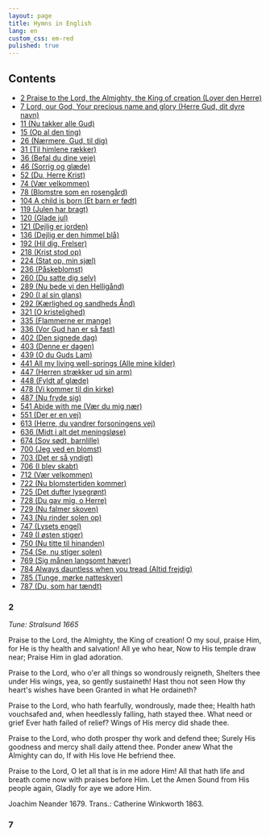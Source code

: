 ```yaml
---
layout: page
title: Hymns in English
lang: en
custom_css: em-red
pulished: true
---
```


Contents
--------

* [2 Praise to the Lord, the Almighty, the King of creation (Lover den Herre)](#2)
* [7 Lord, our God, Your precious name and glory (Herre Gud, dit dyre navn)](#7)
* [11 (Nu takker alle Gud)](#11)
* [15 (Op al den ting)](#15)
* [26 (Nærmere, Gud, til dig)](#26)
* [31 (Til himlene rækker)](#31)
* [36 (Befal du dine veje)](#36)
* [46 (Sorrig og glæde)](#46)
* [52 (Du, Herre Krist)](#52)
* [74 (Vær velkommen)](#74)
* [78 (Blomstre som en rosengård)](#78)
* [104 A child is born (Et barn er født)](#104)
* [119 (Julen har bragt)](#119)
* [120 (Glade jul)](#120)
* [121 (Dejlig er jorden)](#121)
* [136 (Dejlig er den himmel blå)](#136)
* [192 (Hil dig, Frelser)](#192)
* [218 (Krist stod op)](#218)
* [224 (Stat op, min sjæl)](#224)
* [236 (Påskeblomst)](#236)
* [260 (Du satte dig selv)](#260)
* [289 (Nu bede vi den Helligånd)](#)
* [290 (I al sin glans)](#290)
* [292 (Kærlighed og sandheds Ånd)](#292)
* [321 (O kristelighed)](#321)
* [335 (Flammerne er mange)](#335)
* [336 (Vor Gud han er så fast)](#336)
* [402 (Den signede dag)](#402)
* [403 (Denne er dagen)](#403)
* [439 (O du Guds Lam)](#439)
* [441 All my living well-springs (Alle mine kilder)](#441)
* [447 (Herren strækker ud sin arm)](#447)
* [448 (Fyldt af glæde)](#448)
* [478 (Vi kommer til din kirke)](#478)
* [487 (Nu fryde sig)](#487)
* [541 Abide with me (Vær du mig nær)](#541)
* [551 (Der er en vej)](#551)
* [613 (Herre, du vandrer forsoningens vej)](#613)
* [636 (Midt i alt det meningsløse)](#636)
* [674 (Sov sødt, barnlille)](#674)
* [700 (Jeg ved en blomst)](#700)
* [703 (Det er så yndigt)](#703)
* [706 (I blev skabt)](#706)
* [712 (Vær velkommen)](#712)
* [722 (Nu blomstertiden kommer)](#722)
* [725 (Det dufter lysegrønt)](#725)
* [728 (Du gav mig, o Herre)](#728)
* [729 (Nu falmer skoven)](#729)
* [743 (Nu rinder solen op)](#743)
* [747 (Lysets engel)](#747)
* [749 (I østen stiger)](#749)
* [750 (Nu titte til hinanden)](#750)
* [754 (Se, nu stiger solen)](#754)
* [769 (Sig månen langsomt hæver)](#769)
* [784 Always dauntless when you tread (Altid frejdig)](#784)
* [785 (Tunge, mørke natteskyer)](#785)
* [787 (Du, som har tændt)](#787)

<a id="2"></a>

### 2

*Tune: Stralsund 1665*

Praise to the Lord, the Almighty, the King of creation!
O my soul, praise Him, for He is thy health and salvation!
All ye who hear,
Now to His temple draw near;
Praise Him in glad adoration.

Praise to the Lord, who o'er all things so wondrously reigneth,
Shelters thee under His wings, yea, so gently sustaineth!
Hast thou not seen
How thy heart's wishes have been
Granted in what He ordaineth?

Praise to the Lord, who hath fearfully, wondrously, made thee;
Health hath vouchsafed and, when heedlessly falling, hath stayed thee.
What need or grief
Ever hath failed of relief?
Wings of His mercy did shade thee.

Praise to the Lord, who doth prosper thy work and defend thee;
Surely His goodness and mercy shall daily attend thee.
Ponder anew
What the Almighty can do,
If with His love He befriend thee.

Praise to the Lord, O let all that is in me adore Him!
All that hath life and breath come now with praises before Him.
Let the Amen
Sound from His people again,
Gladly for aye we adore Him.

Joachim Neander 1679.
Trans.: Catherine Winkworth 1863.

<a id="7"></a>

### 7


<a id=""></a>

### 



<a id=""></a>

### 

<a id=""></a>

### 


<a id=""></a>

### 


<a id=""></a>

### 


<a id=""></a>

### 


<a id=""></a>

### 


<a id=""></a>

### 


<a id=""></a>

### 


<a id=""></a>

### 


<a id=""></a>

### 


<a id=""></a>

### 


<a id=""></a>

### 


<a id=""></a>

### 


<a id=""></a>

### 


<a id=""></a>

### 


<a id=""></a>

### 


<a id=""></a>

### 


<a id=""></a>

### 


<a id=""></a>

### 


<a id=""></a>

### 


<a id=""></a>

### 


<a id=""></a>

### 


<a id=""></a>

### 


<a id=""></a>

### 


<a id=""></a>

### 


<a id=""></a>

### 


<a id=""></a>

### 


<a id=""></a>

### 


<a id=""></a>

### 


<a id=""></a>

### 


<a id=""></a>

### 


<a id=""></a>

### 


<a id=""></a>

### 


<a id=""></a>

### 


<a id=""></a>

### 


<a id=""></a>

### 


<a id=""></a>

### 


<a id=""></a>

### 


<a id=""></a>

### 


<a id=""></a>

### 


<a id=""></a>

### 


<a id=""></a>

### 


<a id=""></a>

### 


<a id=""></a>

### 


<a id=""></a>

### 


<a id=""></a>

### 


<a id=""></a>

### 


<a id=""></a>

### 


<a id=""></a>

### 


<a id=""></a>

### 


<a id=""></a>

### 


<a id=""></a>

### 


<a id=""></a>

### 


<a id=""></a>

### 


<a id=""></a>

### 

